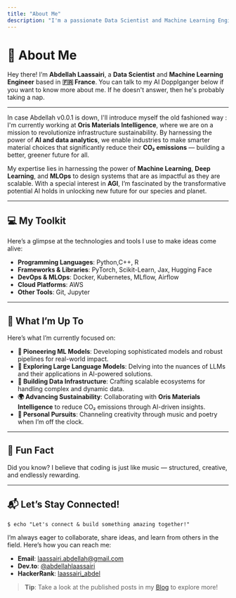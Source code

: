 ```yaml
---
title: "About Me"
description: "I'm a passionate Data Scientist and Machine Learning Engineer based in France. Let's build something amazing together!"
---
```


# 👋 About Me

Hey there! I’m **Abdellah Laassairi**, a 
**Data Scientist** and **Machine Learning Engineer** based in
**🇫🇷 France**. You can talk to my AI Dopplganger below if you want to know more about me. 
If he doesn't answer, then he's probably taking a nap.
<div id="terminal-x"></div>

---

In case Abdellah v0.0.1 is down, I'll introduce myself the old fashioned way : 
I'm currently working at **Oris Materials Intelligence**, where we are on a mission to revolutionize infrastructure sustainability. By harnessing the power of **AI and data analytics**, we enable industries to make smarter material choices that significantly reduce their **CO₂ emissions** — building a better, greener future for all.

My expertise lies in harnessing the power of **Machine Learning**, **Deep Learning**, and **MLOps** to design systems that are as impactful as they are scalable. With a special interest in **AGI**, I’m fascinated by the transformative potential AI holds in unlocking new future for our species and planet.

---

## 💻 My Toolkit

Here’s a glimpse at the technologies and tools I use to make ideas come alive:

- **Programming Languages**: Python,C++, R
- **Frameworks & Libraries**: PyTorch, Scikit-Learn, Jax, Hugging Face
- **DevOps & MLOps**: Docker, Kubernetes, MLflow, Airflow
- **Cloud Platforms**: AWS 
- **Other Tools**: Git, Jupyter

---

## 🚀 What I’m Up To

Here’s what I’m currently focused on:

- **🔭 Pioneering ML Models**: Developing sophisticated models and robust pipelines for real-world impact.
- **🌱 Exploring Large Language Models**: Delving into the nuances of LLMs and their applications in AI-powered solutions.
- **🎯 Building Data Infrastructure**: Crafting scalable ecosystems for handling complex and dynamic data.
- **🌍 Advancing Sustainability**: Collaborating with **Oris Materials Intelligence** to reduce CO₂ emissions through AI-driven insights.
- **🎻 Personal Pursuits**: Channeling creativity through music and poetry when I’m off the clock.

---

## 🎯 Fun Fact

Did you know? I believe that coding is just like music — structured, creative, and endlessly rewarding.

---

## 📬 Let’s Stay Connected!

<!-- termynal -->

```shell
$ echo "Let's connect & build something amazing together!"
```

I’m always eager to collaborate, share ideas, and learn from others in the field. Here’s how you can reach me:

- **Email**: <a href="mailto:laassairi.abdellah@gmail.com">laassairi.abdellah@gmail.com</a>
- **Dev.to**: [@abdellahlaassairi](https://dev.to/abdellahlaassairi)
- **HackerRank**: [laassairi_abdel](https://www.hackerrank.com/laassairi_abdel)

> **Tip**: Take a look at the published posts in my [Blog](/blog/) to explore more!
